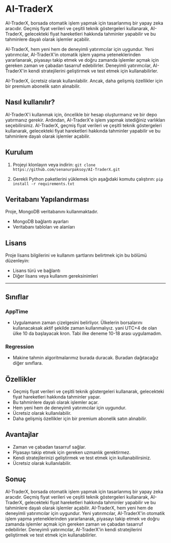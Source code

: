 # AI-TraderX

AI-TraderX, borsada otomatik işlem yapmak için tasarlanmış bir yapay zeka aracıdır. Geçmiş fiyat verileri ve çeşitli teknik göstergeleri kullanarak, AI-TraderX, gelecekteki fiyat hareketleri hakkında tahminler yapabilir ve bu tahminlere dayalı olarak işlemler açabilir.

AI-TraderX, hem yeni hem de deneyimli yatırımcılar için uygundur. Yeni yatırımcılar, AI-TraderX'in otomatik işlem yapma yeteneklerinden yararlanarak, piyasayı takip etmek ve doğru zamanda işlemler açmak için gereken zaman ve çabadan tasarruf edebilirler. Deneyimli yatırımcılar, AI-TraderX'in kendi stratejilerini geliştirmek ve test etmek için kullanabilirler.

AI-TraderX, ücretsiz olarak kullanılabilir. Ancak, daha gelişmiş özellikler için bir premium abonelik satın alınabilir.

## Nasıl kullanılır?

AI-TraderX'i kullanmak için, öncelikle bir hesap oluşturmanız ve bir depo yatırmanız gerekir. Ardından, AI-TraderX'e işlem yapmak istediğiniz varlıkları seçebilirsiniz. AI-TraderX, geçmiş fiyat verileri ve çeşitli teknik göstergeleri kullanarak, gelecekteki fiyat hareketleri hakkında tahminler yapabilir ve bu tahminlere dayalı olarak işlemler açabilir.

## Kurulum

1. Projeyi klonlayın veya indirin:
`git clone https://github.com/senanurpaksoy/AI-TraderX.git`

2. Gerekli Python paketlerini yüklemek için aşağıdaki komutu çalıştırın:
`pip install -r requirements.txt`

## Veritabanı Yapılandırması

Proje, MongoDB veritabanını kullanmaktadır.

- MongoDB bağlantı ayarları
- Veritabanı tabloları ve alanları

## Lisans

Proje lisans bilgilerini ve kullanım şartlarını belirtmek için bu bölümü düzenleyin:

- Lisans türü ve bağlantı
- Diğer lisans veya kullanım gereksinimleri

---
## Sınıflar
### AppTime 
 * Uygulamanın zaman çizelgesini belirliyor. Ülkelerin borsalarını kullanacaksak aktif şekilde zaman kullanmalıyız. yani UTC+4 de olan ülke 10 da başlayacak kron. Tabi ilke deneme 10-18 arası uygulamadım.
### Regression 
 * Makine tahmin algoritmalarımız burada duracak. Buradan dağıtacağız diğer sınıflara.



## Özellikler

* Geçmiş fiyat verileri ve çeşitli teknik göstergeleri kullanarak, gelecekteki fiyat hareketleri hakkında tahminler yapar.
* Bu tahminlere dayalı olarak işlemler açar.
* Hem yeni hem de deneyimli yatırımcılar için uygundur.
* Ücretsiz olarak kullanılabilir.
* Daha gelişmiş özellikler için bir premium abonelik satın alınabilir.

## Avantajlar

* Zaman ve çabadan tasarruf sağlar.
* Piyasayı takip etmek için gereken uzmanlık gerektirmez.
* Kendi stratejilerinizi geliştirmek ve test etmek için kullanabilirsiniz.
* Ücretsiz olarak kullanılabilir.

## Sonuç

AI-TraderX, borsada otomatik işlem yapmak için tasarlanmış bir yapay zeka aracıdır. Geçmiş fiyat verileri ve çeşitli teknik göstergeleri kullanarak, AI-TraderX, gelecekteki fiyat hareketleri hakkında tahminler yapabilir ve bu tahminlere dayalı olarak işlemler açabilir. AI-TraderX, hem yeni hem de deneyimli yatırımcılar için uygundur. Yeni yatırımcılar, AI-TraderX'in otomatik işlem yapma yeteneklerinden yararlanarak, piyasayı takip etmek ve doğru zamanda işlemler açmak için gereken zaman ve çabadan tasarruf edebilirler. Deneyimli yatırımcılar, AI-TraderX'in kendi stratejilerini geliştirmek ve test etmek için kullanabilirler.
